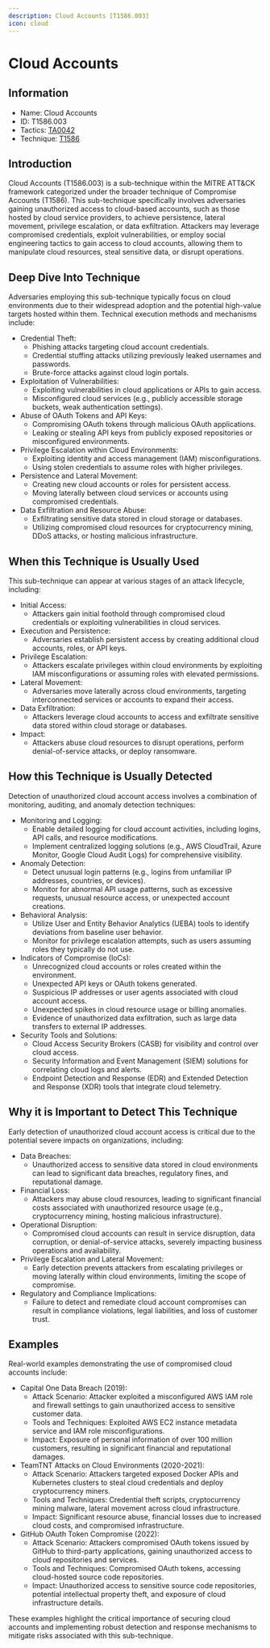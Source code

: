 ```yaml
---
description: Cloud Accounts [T1586.003]
icon: cloud
---
```


# Cloud Accounts

## Information

* Name: Cloud Accounts
* ID: T1586.003
* Tactics: [TA0042](../)
* Technique: [T1586](./)

## Introduction

Cloud Accounts (T1586.003) is a sub-technique within the MITRE ATT\&CK framework categorized under the broader technique of Compromise Accounts (T1586). This sub-technique specifically involves adversaries gaining unauthorized access to cloud-based accounts, such as those hosted by cloud service providers, to achieve persistence, lateral movement, privilege escalation, or data exfiltration. Attackers may leverage compromised credentials, exploit vulnerabilities, or employ social engineering tactics to gain access to cloud accounts, allowing them to manipulate cloud resources, steal sensitive data, or disrupt operations.

## Deep Dive Into Technique

Adversaries employing this sub-technique typically focus on cloud environments due to their widespread adoption and the potential high-value targets hosted within them. Technical execution methods and mechanisms include:

* Credential Theft:
  * Phishing attacks targeting cloud account credentials.
  * Credential stuffing attacks utilizing previously leaked usernames and passwords.
  * Brute-force attacks against cloud login portals.
* Exploitation of Vulnerabilities:
  * Exploiting vulnerabilities in cloud applications or APIs to gain access.
  * Misconfigured cloud services (e.g., publicly accessible storage buckets, weak authentication settings).
* Abuse of OAuth Tokens and API Keys:
  * Compromising OAuth tokens through malicious OAuth applications.
  * Leaking or stealing API keys from publicly exposed repositories or misconfigured environments.
* Privilege Escalation within Cloud Environments:
  * Exploiting identity and access management (IAM) misconfigurations.
  * Using stolen credentials to assume roles with higher privileges.
* Persistence and Lateral Movement:
  * Creating new cloud accounts or roles for persistent access.
  * Moving laterally between cloud services or accounts using compromised credentials.
* Data Exfiltration and Resource Abuse:
  * Exfiltrating sensitive data stored in cloud storage or databases.
  * Utilizing compromised cloud resources for cryptocurrency mining, DDoS attacks, or hosting malicious infrastructure.

## When this Technique is Usually Used

This sub-technique can appear at various stages of an attack lifecycle, including:

* Initial Access:
  * Attackers gain initial foothold through compromised cloud credentials or exploiting vulnerabilities in cloud services.
* Execution and Persistence:
  * Adversaries establish persistent access by creating additional cloud accounts, roles, or API keys.
* Privilege Escalation:
  * Attackers escalate privileges within cloud environments by exploiting IAM misconfigurations or assuming roles with elevated permissions.
* Lateral Movement:
  * Adversaries move laterally across cloud environments, targeting interconnected services or accounts to expand their access.
* Data Exfiltration:
  * Attackers leverage cloud accounts to access and exfiltrate sensitive data stored within cloud storage or databases.
* Impact:
  * Attackers abuse cloud resources to disrupt operations, perform denial-of-service attacks, or deploy ransomware.

## How this Technique is Usually Detected

Detection of unauthorized cloud account access involves a combination of monitoring, auditing, and anomaly detection techniques:

* Monitoring and Logging:
  * Enable detailed logging for cloud account activities, including logins, API calls, and resource modifications.
  * Implement centralized logging solutions (e.g., AWS CloudTrail, Azure Monitor, Google Cloud Audit Logs) for comprehensive visibility.
* Anomaly Detection:
  * Detect unusual login patterns (e.g., logins from unfamiliar IP addresses, countries, or devices).
  * Monitor for abnormal API usage patterns, such as excessive requests, unusual resource access, or unexpected account creations.
* Behavioral Analysis:
  * Utilize User and Entity Behavior Analytics (UEBA) tools to identify deviations from baseline user behavior.
  * Monitor for privilege escalation attempts, such as users assuming roles they typically do not use.
* Indicators of Compromise (IoCs):
  * Unrecognized cloud accounts or roles created within the environment.
  * Unexpected API keys or OAuth tokens generated.
  * Suspicious IP addresses or user agents associated with cloud account access.
  * Unexpected spikes in cloud resource usage or billing anomalies.
  * Evidence of unauthorized data exfiltration, such as large data transfers to external IP addresses.
* Security Tools and Solutions:
  * Cloud Access Security Brokers (CASB) for visibility and control over cloud access.
  * Security Information and Event Management (SIEM) solutions for correlating cloud logs and alerts.
  * Endpoint Detection and Response (EDR) and Extended Detection and Response (XDR) tools that integrate cloud telemetry.

## Why it is Important to Detect This Technique

Early detection of unauthorized cloud account access is critical due to the potential severe impacts on organizations, including:

* Data Breaches:
  * Unauthorized access to sensitive data stored in cloud environments can lead to significant data breaches, regulatory fines, and reputational damage.
* Financial Loss:
  * Attackers may abuse cloud resources, leading to significant financial costs associated with unauthorized resource usage (e.g., cryptocurrency mining, hosting malicious infrastructure).
* Operational Disruption:
  * Compromised cloud accounts can result in service disruption, data corruption, or denial-of-service attacks, severely impacting business operations and availability.
* Privilege Escalation and Lateral Movement:
  * Early detection prevents attackers from escalating privileges or moving laterally within cloud environments, limiting the scope of compromise.
* Regulatory and Compliance Implications:
  * Failure to detect and remediate cloud account compromises can result in compliance violations, legal liabilities, and loss of customer trust.

## Examples

Real-world examples demonstrating the use of compromised cloud accounts include:

* Capital One Data Breach (2019):
  * Attack Scenario: Attacker exploited a misconfigured AWS IAM role and firewall settings to gain unauthorized access to sensitive customer data.
  * Tools and Techniques: Exploited AWS EC2 instance metadata service and IAM role misconfigurations.
  * Impact: Exposure of personal information of over 100 million customers, resulting in significant financial and reputational damages.
* TeamTNT Attacks on Cloud Environments (2020-2021):
  * Attack Scenario: Attackers targeted exposed Docker APIs and Kubernetes clusters to steal cloud credentials and deploy cryptocurrency miners.
  * Tools and Techniques: Credential theft scripts, cryptocurrency mining malware, lateral movement across cloud infrastructure.
  * Impact: Significant resource abuse, financial losses due to increased cloud costs, and compromised infrastructure.
* GitHub OAuth Token Compromise (2022):
  * Attack Scenario: Attackers compromised OAuth tokens issued by GitHub to third-party applications, gaining unauthorized access to cloud repositories and services.
  * Tools and Techniques: Compromised OAuth tokens, accessing cloud-hosted source code repositories.
  * Impact: Unauthorized access to sensitive source code repositories, potential intellectual property theft, and exposure of cloud infrastructure details.

These examples highlight the critical importance of securing cloud accounts and implementing robust detection and response mechanisms to mitigate risks associated with this sub-technique.
